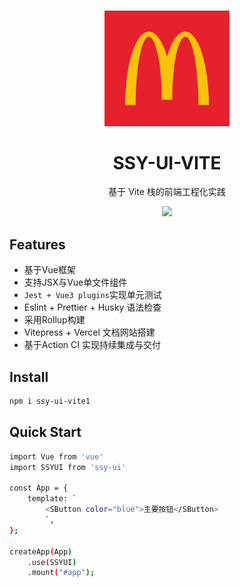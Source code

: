 <br>
<p align="center">
<img src="./assets/logo.png" style="width:200px;" />
</p>
<h1 align="center">SSY-UI-VITE</h1>
<p align="center">
  基于 Vite 栈的前端工程化实践
</p>

<p align="center">
<img src="https://img.shields.io/github/license/tjh1205/ssy-ui-vite1?color=red">
</p>

## Features

- 基于Vue框架
- 支持JSX与Vue单文件组件
- `Jest + Vue3 plugins`实现单元测试
- Eslint + Prettier + Husky 语法检查
- 采用Rollup构建
- Vitepress + Vercel 文档网站搭建
- 基于Action CI 实现持续集成与交付

## Install
```bash
npm i ssy-ui-vite1
```

## Quick Start
```bash
import Vue from 'vue'
import SSYUI from 'ssy-ui'

const App = {
    template: `
        <SButton color="blue">主要按钮</SButton>
        `,
};

createApp(App)
    .use(SSYUI)
    .mount("#app");
```
